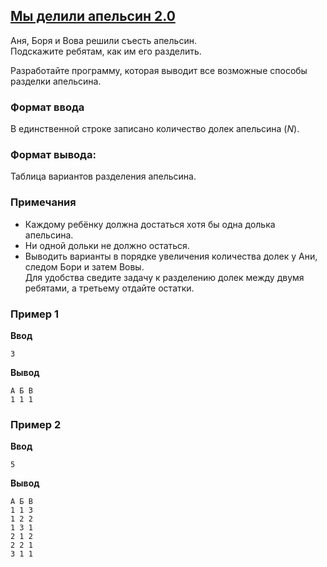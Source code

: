 ## [Мы делили апельсин 2.0](../../../solutions/3.4/34_j.py)

Аня, Боря и Вова решили съесть апельсин.\
Подскажите ребятам, как им его разделить.

Разработайте программу, которая выводит все возможные способы разделки апельсина.

### Формат ввода

В единственной строке записано количество долек апельсина ($N$).

### Формат вывода:

Таблица вариантов разделения апельсина.

### Примечания

- Каждому ребёнку должна достаться хотя бы одна долька апельсина.
- Ни одной дольки не должно остаться.
- Выводить варианты в порядке увеличения количества долек у Ани, следом Бори и затем Вовы.\
Для удобства сведите задачу к разделению долек между двумя ребятами, а третьему отдайте остатки.

### Пример 1

**Ввод**
```plaintext
3
```

**Вывод**
```plaintext
А Б В
1 1 1
```

### Пример 2

**Ввод**
```plaintext
5
```

**Вывод**
```plaintext
А Б В
1 1 3
1 2 2
1 3 1
2 1 2
2 2 1
3 1 1
```